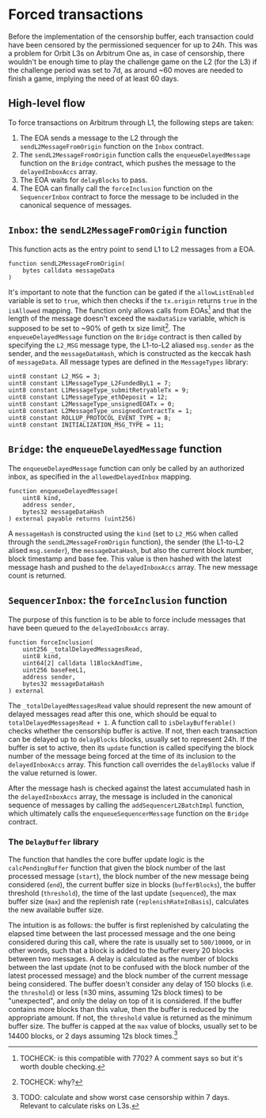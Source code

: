 # Forced transactions

Before the implementation of the censorship buffer, each transaction could have been censored by the permissioned sequencer for up to 24h. This was a problem for Orbit L3s on Arbitrum One as, in case of censorship, there wouldn't be enough time to play the challenge game on the L2 (for the L3) if the challenge period was set to 7d, as around ~60 moves are needed to finish a game, implying the need of at least 60 days.

## High-level flow
To force transactions on Arbitrum through L1, the following steps are taken:
1. The EOA sends a message to the L2 through the `sendL2MessageFromOrigin` function on the `Inbox` contract.
2. The `sendL2MessageFromOrigin` function calls the `enqueueDelayedMessage` function on the `Bridge` contract, which pushes the message to the `delayedInboxAccs` array.
3. The EOA waits for `delayBlocks` to pass.
4. The EOA can finally call the `forceInclusion` function on the `SequencerInbox` contract to force the message to be included in the canonical sequence of messages.

## `Inbox`: the `sendL2MessageFromOrigin` function
This function acts as the entry point to send L1 to L2 messages from a EOA.

```solidity
function sendL2MessageFromOrigin(
    bytes calldata messageData
)
```

It's important to note that the function can be gated if the `allowListEnabled` variable is set to `true`, which then checks if the `tx.origin` returns `true` in the `isAllowed` mapping. The function only allows calls from EOAs[^1] and that the length of the message doesn't exceed the `maxDataSize` variable, which is supposed to be set to ~90% of geth tx size limit[^2]. The `enqueueDelayedMessage` function on the `Bridge` contract is then called by specifying the `L2_MSG` message type, the L1-to-L2 aliased `msg.sender` as the sender, and the `messageDataHash`, which is constructed as the keccak hash of `messageData`. All message types are defined in the `MessageTypes` library:

```solidity
uint8 constant L2_MSG = 3;
uint8 constant L1MessageType_L2FundedByL1 = 7;
uint8 constant L1MessageType_submitRetryableTx = 9;
uint8 constant L1MessageType_ethDeposit = 12;
uint8 constant L2MessageType_unsignedEOATx = 0;
uint8 constant L2MessageType_unsignedContractTx = 1;
uint8 constant ROLLUP_PROTOCOL_EVENT_TYPE = 8;
uint8 constant INITIALIZATION_MSG_TYPE = 11;
```

## `Bridge`: the `enqueueDelayedMessage` function
The `enqueueDelayedMessage` function can only be called by an authorized inbox, as specified in the `allowedDelayedInbox` mapping. 

```solidity
function enqueueDelayedMessage(
    uint8 kind,
    address sender,
    bytes32 messageDataHash
) external payable returns (uint256)
```

A `messageHash` is constructed using the `kind` (set to `L2_MSG` when called through the `sendL2MessageFromOrigin` function), the sender (the L1-to-L2 alised `msg.sender`), the `messageDataHash`, but also the current block number, block timestamp and base fee. This value is then hashed with the latest message hash and pushed to the `delayedInboxAccs` array. The new message count is returned.

## `SequencerInbox`: the `forceInclusion` function
The purpose of this function is to be able to force include messages that have been queued to the `delayedInboxAccs` array.

```solidity
function forceInclusion(
    uint256 _totalDelayedMessagesRead,
    uint8 kind,
    uint64[2] calldata l1BlockAndTime,
    uint256 baseFeeL1,
    address sender,
    bytes32 messageDataHash
) external
```

The `_totalDelayedMessagesRead` value should represent the new amount of delayed messages read after this one, which should be equal to `totalDelayedMessagesRead + 1`. A function call to `isDelayBufferable()` checks whether the censorship buffer is active. If not, then each transaction can be delayed up to `delayBlocks` blocks, usually set to represent 24h. If the buffer is set to active, then its `update` function is called specifying the block number of the message being forced at the time of its inclusion to the `delayedInboxAccs` array. This function call overrides the `delayBlocks` value if the value returned is lower.

After the message hash is checked against the latest accumulated hash in the `delayedInboxAccs` array, the message is included in the canonical sequence of messages by calling the `addSequencerL2BatchImpl` function, which ultimately calls the `enqueueSequencerMessage` function on the `Bridge` contract.



### The `DelayBuffer` library
 The function that handles the core buffer update logic is the `calcPendingBuffer` function that given the block number of the last processed message (`start`), the block number of the new message being considered (`end`), the current buffer size in blocks (`bufferBlocks`), the buffer threshold (`threshold`), the  time of the last update (`sequenced`), the max buffer size (`max`) and the replenish rate (`replenishRateInBasis`), calculates the new available buffer size.

The intuition is as follows: the buffer is first replenished by calculating the elapsed time between the last processed message and the one being considered during this call, where the rate is usually set to `500/10000`, or in other words, such that a block is added to the buffer every 20 blocks between two messages. A delay is calculated as the number of blocks between the last update (not to be confused with the block number of the latest processed message) and the block number of the current message being considered. The buffer doesn't consider any delay of 150 blocks (i.e. the `threshold`) or less (≤30 mins, assuming 12s block times) to be "unexpected", and only the delay on top of it is considered. If the buffer contains more blocks than this value, then the buffer is reduced by the appropriate amount. If not, the `threshold` value is returned as the minimum buffer size. The buffer is capped at the `max` value of blocks, usually set to be 14400 blocks, or 2 days assuming 12s block times.[^3]

[^1]: TOCHECK: is this compatible with 7702? A comment says so but it's worth double checking.
[^2]: TOCHECK: why?
[^3]: TODO: calculate and show worst case censorship within 7 days. Relevant to calculate risks on L3s.
